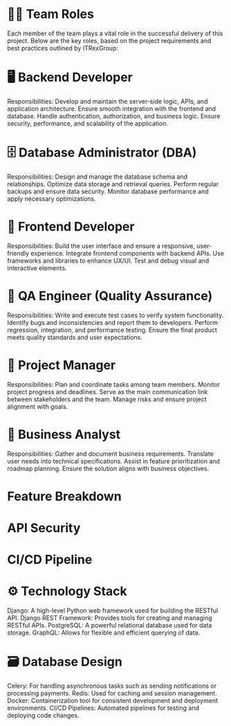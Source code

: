# 🧑‍💻 Team Roles
Each member of the team plays a vital role in the successful delivery of this project. Below are the key roles, based on the project requirements and best practices outlined by ITRexGroup:

# 🖥️ Backend Developer
Responsibilities:
Develop and maintain the server-side logic, APIs, and application architecture.
Ensure smooth integration with the frontend and database.
Handle authentication, authorization, and business logic.
Ensure security, performance, and scalability of the application.

# 🗄️ Database Administrator (DBA)
Responsibilities:
Design and manage the database schema and relationships.
Optimize data storage and retrieval queries.
Perform regular backups and ensure data security.
Monitor database performance and apply necessary optimizations.

# 🎨 Frontend Developer
Responsibilities:
Build the user interface and ensure a responsive, user-friendly experience.
Integrate frontend components with backend APIs.
Use frameworks and libraries to enhance UX/UI.
Test and debug visual and interactive elements.

# 🧪 QA Engineer (Quality Assurance)
Responsibilities:
Write and execute test cases to verify system functionality.
Identify bugs and inconsistencies and report them to developers.
Perform regression, integration, and performance testing.
Ensure the final product meets quality standards and user expectations.

# 🧠 Project Manager
Responsibilities:
Plan and coordinate tasks among team members.
Monitor project progress and deadlines.
Serve as the main communication link between stakeholders and the team.
Manage risks and ensure project alignment with goals.

# 📄 Business Analyst
Responsibilities:
Gather and document business requirements.
Translate user needs into technical specifications.
Assist in feature prioritization and roadmap planning.
Ensure the solution aligns with business objectives.

# Feature Breakdown
# API Security 
# CI/CD Pipeline


# ⚙️ Technology Stack
Django: A high-level Python web framework used for building the RESTful API.
Django REST Framework: Provides tools for creating and managing RESTful APIs.
PostgreSQL: A powerful relational database used for data storage.
GraphQL: Allows for flexible and efficient querying of data.

# 🗃️ Database Design
Celery: For handling asynchronous tasks such as sending notifications or processing payments.
Redis: Used for caching and session management.
Docker: Containerization tool for consistent development and deployment environments.
CI/CD Pipelines: Automated pipelines for testing and deploying code changes.

